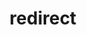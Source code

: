 ---
layout: 302
title: redirect
description: 302跳转网页
canonical_url: 'https://tggsearch.org/doc./302.html'
---